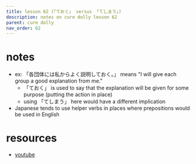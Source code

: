 ```yaml
---
title: lesson 62 (「ておく」 versus 「てしまう」)
description: notes on cure dolly lesson 62
parent: cure dolly
nav_order: 62
---
```

# notes
- ex: 「各団体には私からよく説明しておく。」 means "I will give each group a good explanation from me."
	- 「ておく」 is used to say that the explanation will be given for some purpose (putting the action in place)
	- using 「てしまう」 here would have a different implication
- Japanese tends to use helper verbs in places where prepositions would be used in English
# resources
- [youtube](https://www.youtube.com/watch?v=q6vDkjv4ac0)
